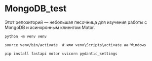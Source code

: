 # MongoDB_test
Этот репозиторий — небольшая песочница для изучения работы с MongoDB и асинхронным клиентом Motor.

```
python -m venv venv
```

```
source venv/bin/activate  # или venv\Scripts\activate на Windows
```

```
pip install fastapi motor uvicorn pydantic_settings
```